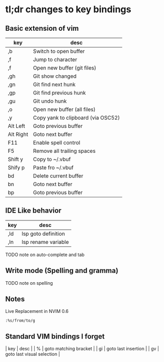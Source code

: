 # tl;dr changes to key bindings

## Basic extension of vim

| key | desc |
|---|---|
| ,b | Switch to open buffer |
| ,f | Jump to character |
| ,f | Open new buffer (git files) |
| ,gh | Git show changed |
| ,gn | Git find next hunk |
| ,gp | Git find previous hunk |
| ,gu | Git undo hunk |
| ,o | Open new buffer (all files) |
| ,y | Copy yank to clipboard (via OSC52) |
| Alt Left | Goto previous buffer |
| Alt Right | Goto next buffer |
| F11 | Enable spell control |
| F5 | Remove all trailing spaces |
| Shift y | Copy to ~/.vbuf |
| Shify p | Paste fro ~/.vbuf |
| bd | Delete current buffer |
| bn | Goto next buffer |
| bp | Goto previous buffer |

## IDE Like behavior

| key | desc |
|---|---|
| ,ld | lsp goto definition |
| ,ln | lsp rename variable |


TODO note on auto-complete and tab

## Write mode (Spelling and gramma)

TODO note on spelling

## Notes

Live Replacement in NVIM 0.6

    :%s/from/to/g

## Standard VIM bindings I forget

| key | desc |
| % | goto matching bracket |
| gi | goto last insertion |
| gv | goto last visual selection |

